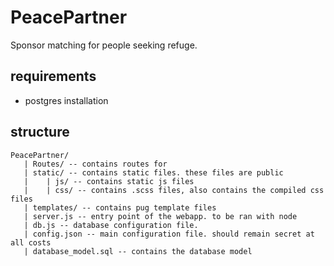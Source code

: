 # PeacePartner

Sponsor matching for people seeking refuge.

## requirements

* postgres installation

## structure

```text
PeacePartner/
   | Routes/ -- contains routes for 
   | static/ -- contains static files. these files are public 
   |    | js/ -- contains static js files
   |    | css/ -- contains .scss files, also contains the compiled css files
   | templates/ -- contains pug template files
   | server.js -- entry point of the webapp. to be ran with node
   | db.js -- database configuration file.
   | config.json -- main configuration file. should remain secret at all costs
   | database_model.sql -- contains the database model
```